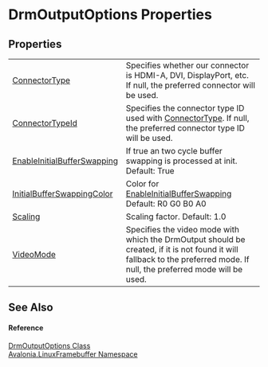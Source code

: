 # DrmOutputOptions Properties




## Properties
<table>
<tr>
<td><a href="P_Avalonia_LinuxFramebuffer_DrmOutputOptions_ConnectorType">ConnectorType</a></td>
<td>Specifies whether our connector is HDMI-A, DVI, DisplayPort, etc. If null, the preferred connector will be used.</td>
</tr>
<tr>
<td><a href="P_Avalonia_LinuxFramebuffer_DrmOutputOptions_ConnectorTypeId">ConnectorTypeId</a></td>
<td>Specifies the connector type ID used with <a href="P_Avalonia_LinuxFramebuffer_DrmOutputOptions_ConnectorType">ConnectorType</a>. If null, the preferred connector type ID will be used.</td>
</tr>
<tr>
<td><a href="P_Avalonia_LinuxFramebuffer_DrmOutputOptions_EnableInitialBufferSwapping">EnableInitialBufferSwapping</a></td>
<td>If true an two cycle buffer swapping is processed at init. Default: True</td>
</tr>
<tr>
<td><a href="P_Avalonia_LinuxFramebuffer_DrmOutputOptions_InitialBufferSwappingColor">InitialBufferSwappingColor</a></td>
<td>Color for <a href="P_Avalonia_LinuxFramebuffer_DrmOutputOptions_EnableInitialBufferSwapping">EnableInitialBufferSwapping</a> Default: R0 G0 B0 A0</td>
</tr>
<tr>
<td><a href="P_Avalonia_LinuxFramebuffer_DrmOutputOptions_Scaling">Scaling</a></td>
<td>Scaling factor. Default: 1.0</td>
</tr>
<tr>
<td><a href="P_Avalonia_LinuxFramebuffer_DrmOutputOptions_VideoMode">VideoMode</a></td>
<td>Specifies the video mode with which the DrmOutput should be created, if it is not found it will fallback to the preferred mode. If null, the preferred mode will be used.</td>
</tr>
</table>

## See Also


#### Reference
<a href="T_Avalonia_LinuxFramebuffer_DrmOutputOptions">DrmOutputOptions Class</a>  
<a href="N_Avalonia_LinuxFramebuffer">Avalonia.LinuxFramebuffer Namespace</a>  

